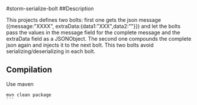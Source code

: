 #storm-serialize-bolt
##Description

This projects defines two bolts: first one gets the json message ({message:"XXXX", extraData:{data1:"XXX",data2:""}}) and let the bolts pass the values in the message field for the complete message and the extraData field as a JSONObject. The second one compounds the complete json again and injects it to the next bolt.
This two bolts avoid serializing/deserializing in each bolt.

## Compilation
Use maven
````
mvn clean package
```


